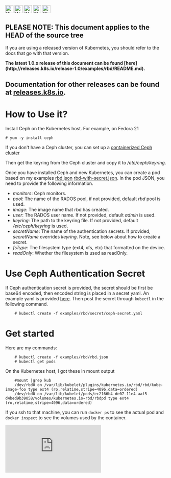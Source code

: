 <!-- BEGIN MUNGE: UNVERSIONED_WARNING -->

<!-- BEGIN STRIP_FOR_RELEASE -->

<img src="http://kubernetes.io/img/warning.png" alt="WARNING"
     width="25" height="25">
<img src="http://kubernetes.io/img/warning.png" alt="WARNING"
     width="25" height="25">
<img src="http://kubernetes.io/img/warning.png" alt="WARNING"
     width="25" height="25">
<img src="http://kubernetes.io/img/warning.png" alt="WARNING"
     width="25" height="25">
<img src="http://kubernetes.io/img/warning.png" alt="WARNING"
     width="25" height="25">

<h2>PLEASE NOTE: This document applies to the HEAD of the source tree</h2>

If you are using a released version of Kubernetes, you should
refer to the docs that go with that version.

<strong>
The latest 1.0.x release of this document can be found
[here](http://releases.k8s.io/release-1.0/examples/rbd/README.md).

Documentation for other releases can be found at
[releases.k8s.io](http://releases.k8s.io).
</strong>
--

<!-- END STRIP_FOR_RELEASE -->

<!-- END MUNGE: UNVERSIONED_WARNING -->

# How to Use it?

Install Ceph on the Kubernetes host. For example, on Fedora 21

    # yum -y install ceph

If you don't have a Ceph cluster, you can set up a [containerized Ceph cluster](https://github.com/rootfs/docker-ceph)

Then get the keyring from the Ceph cluster and copy it to */etc/ceph/keyring*.

Once you have installed Ceph and new Kubernetes, you can create a pod based on my examples [rbd.json](rbd.json)  [rbd-with-secret.json](rbd-with-secret.json). In the pod JSON, you need to provide the following information.

- *monitors*:  Ceph monitors.
- *pool*: The name of the RADOS pool, if not provided, default *rbd* pool is used.
- *image*: The image name that rbd has created.
- *user*: The RADOS user name. If not provided, default *admin* is used.
- *keyring*: The path to the keyring file. If not provided, default */etc/ceph/keyring* is used.
- *secretName*: The name of the authentication secrets. If provided, *secretName* overrides *keyring*. Note, see below about how to create a secret.
- *fsType*: The filesystem type (ext4, xfs, etc) that formatted on the device.
- *readOnly*: Whether the filesystem is used as readOnly.

# Use Ceph Authentication Secret

If Ceph authentication secret is provided, the secret should be first be base64 encoded, then encoded string is placed in a secret yaml. An example yaml is provided [here](secret/ceph-secret.yaml). Then post the secret through ```kubectl``` in the following command.

```console
    # kubectl create -f examples/rbd/secret/ceph-secret.yaml
```

# Get started

Here are my commands:

```console
    # kubectl create -f examples/rbd/rbd.json
    # kubectl get pods
```

On the Kubernetes host, I got these in mount output

```console
    #mount |grep kub
	/dev/rbd0 on /var/lib/kubelet/plugins/kubernetes.io/rbd/rbd/kube-image-foo type ext4 (ro,relatime,stripe=4096,data=ordered)
	/dev/rbd0 on /var/lib/kubelet/pods/ec2166b4-de07-11e4-aaf5-d4bed9b39058/volumes/kubernetes.io~rbd/rbdpd type ext4 (ro,relatime,stripe=4096,data=ordered)
```

 If you ssh to that machine, you can run `docker ps` to see the actual pod and `docker inspect` to see the volumes used by the container.


<!-- BEGIN MUNGE: GENERATED_ANALYTICS -->
[![Analytics](https://kubernetes-site.appspot.com/UA-36037335-10/GitHub/examples/rbd/README.md?pixel)]()
<!-- END MUNGE: GENERATED_ANALYTICS -->
